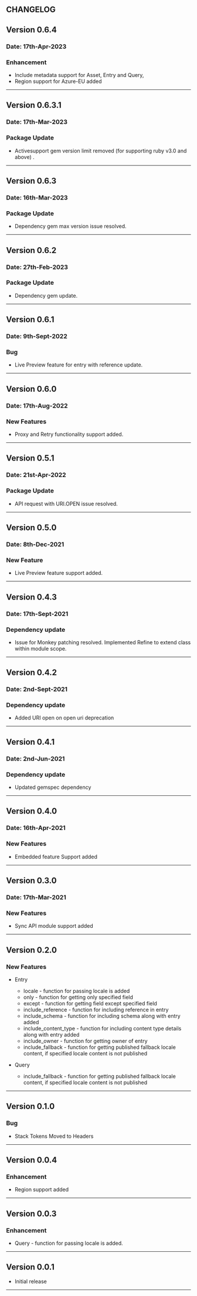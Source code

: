 ## CHANGELOG

## Version 0.6.4
### Date: 17th-Apr-2023
 ### Enhancement
 - Include metadata support for Asset, Entry and Query,
 - Region support for Azure-EU added

------------------------------------------------

## Version 0.6.3.1
### Date: 17th-Mar-2023
 ### Package Update
 - Activesupport gem version limit removed (for supporting ruby v3.0 and above) .

------------------------------------------------

## Version 0.6.3
### Date: 16th-Mar-2023
 ### Package Update
 - Dependency gem max version issue resolved.

------------------------------------------------
## Version 0.6.2
### Date: 27th-Feb-2023
 ### Package Update
 - Dependency gem update.

------------------------------------------------
## Version 0.6.1
### Date: 9th-Sept-2022
 ### Bug
 - Live Preview feature for entry with reference update.

------------------------------------------------
## Version 0.6.0
### Date: 17th-Aug-2022
 ### New Features
 - Proxy and Retry functionality support added.

------------------------------------------------
## Version 0.5.1
### Date: 21st-Apr-2022
 ### Package Update
 - API request with URI.OPEN issue resolved.

------------------------------------------------
## Version 0.5.0
### Date: 8th-Dec-2021
 ### New Feature
 - Live Preview feature support added.

------------------------------------------------
## Version 0.4.3
### Date: 17th-Sept-2021
 ### Dependency update
 - Issue for Monkey patching resolved. Implemented Refine to extend class within module scope.

------------------------------------------------
## Version 0.4.2
### Date: 2nd-Sept-2021
 ### Dependency update
 - Added URI open on open uri deprecation 

------------------------------------------------
## Version 0.4.1
### Date: 2nd-Jun-2021
 ### Dependency update
 - Updated gemspec dependency

------------------------------------------------

## Version 0.4.0
### Date: 16th-Apr-2021
 ### New Features
 - Embedded feature Support added

------------------------------------------------

## Version 0.3.0
### Date: 17th-Mar-2021
 ### New Features
 - Sync API module support added

 ------------------------------------------------
## Version 0.2.0

 ### New Features
  - Entry 
    - locale - function for passing locale is added
    - only - function for getting only specified field
    - except - function for getting field except specified field
    - include_reference - function for including reference in entry
    - include_schema - function for including schema along with entry added
    - include_content_type - function for including content type details along with entry added
    - include_owner - function for getting owner of entry
    - include_fallback - function for getting published fallback locale content, if specified locale content is not published

  - Query 
    - include_fallback - function for getting published fallback locale content, if specified locale content is not published


------------------------------------------------

## Version 0.1.0

 ### Bug
  - Stack Tokens Moved to Headers

------------------------------------------------

## Version 0.0.4

 ### Enhancement
  - Region support added

------------------------------------------------

## Version 0.0.3

 ### Enhancement
  - Query - function for passing locale is added.

------------------------------------------------

## Version 0.0.1

 - Initial release 

------------------------------------------------